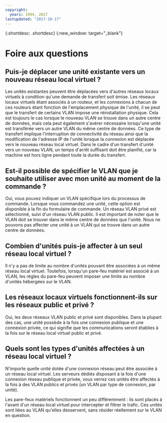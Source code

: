 ```yaml
---
copyright:
  years: 1994, 2017
lastupdated: "2017-10-17"
---
```

{:shortdesc: .shortdesc}
{:new_window: target="_blank"}

# Foire aux questions


## Puis-je déplacer une unité existante vers un nouveau réseau local virtuel ?

Les unités existantes peuvent être déplacées vers d'autres réseaux locaux virtuels à condition qu'une demande de transfert soit émise. Les réseaux locaux virtuels étant associés à un routeur, et les connexions à chacun de ces routeurs étant fonction de l'emplacement physique de l'unité, il se peut que le transfert de certains VLAN impose une réinstallation physique. Cela est toujours le cas lorsque le nouveau VLAN se trouve dans un autre centre de données, mais cela peut également s'avérer nécessaire lorsqu'une unité est transférée vers un autre VLAN du même centre de données. Ce type de transfert implique l'interruption de connectivité du réseau ainsi que la modification de l'adresse IP de l'unité lorsque la connexion est déplacée vers le nouveau réseau local virtuel. Dans le cadre d'un transfert d'unité vers un nouveau VLAN, un temps d'arrêt suffisant doit être planifié, car la machine est hors ligne pendant toute la durée du transfert.


## Est-il possible de spécifier le VLAN que je souhaite utiliser avec mon unité au moment de la commande ?

Oui, vous pouvez indiquer un VLAN spécifique lors du processus de commande. Lorsque vous commandez une unité, cette option est disponible à la fin du formulaire de commande. Un réseau VLAN privé est sélectionné, suivi d'un réseau VLAN public. Il est important de noter que le VLAN doit se trouver dans le même centre de données que l'unité. Nous ne pouvons pas affecter une unité à un VLAN qui se trouve dans un autre centre de données.

## Combien d'unités puis-je affecter à un seul réseau local virtuel ?

Il n'y a pas de limite au nombre d'unités pouvant être associées à un même réseau local virtuel. Toutefois, lorsqu'un pare-feu matériel est associé à un VLAN, les règles du pare-feu peuvent imposer une limite au nombre d'unités hébergées sur le VLAN.

## Les réseaux locaux virtuels fonctionnent-ils sur les réseaux public et privé ?

Oui, les deux réseaux VLAN public et privé sont disponibles. Dans la plupart des cas, une unité possède à la fois une connexion publique et une connexion privée, ce qui signifie que les communications seront établies à la fois sur le réseau local virtuel public et privé.

## Quels sont les types d'unités affectées à un réseau local virtuel ?

N'importe quelle unité dotée d'une connexion réseau peut être associée à un réseau local virtuel. Les serveurs dédiés disposant à la fois d'une connexion réseau publique et privée, vous verrez ces unités être affectés à la fois à des VLAN publics et privés (un VLAN par type de connexion, par unité).

Les pare-feux matériels fonctionnent un peu différemment : ils sont placés à l'avant d'un réseau local virtuel pour intercepter et filtrer le trafic. Ces unités sont liées au VLAN qu'elles desservent, sans résider réellement sur le VLAN en question.
